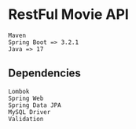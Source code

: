 # RestFul Movie API
```
Maven
Spring Boot => 3.2.1
Java => 17
```
## Dependencies

```
Lombok
Spring Web
Spring Data JPA
MySQL Driver
Validation
```